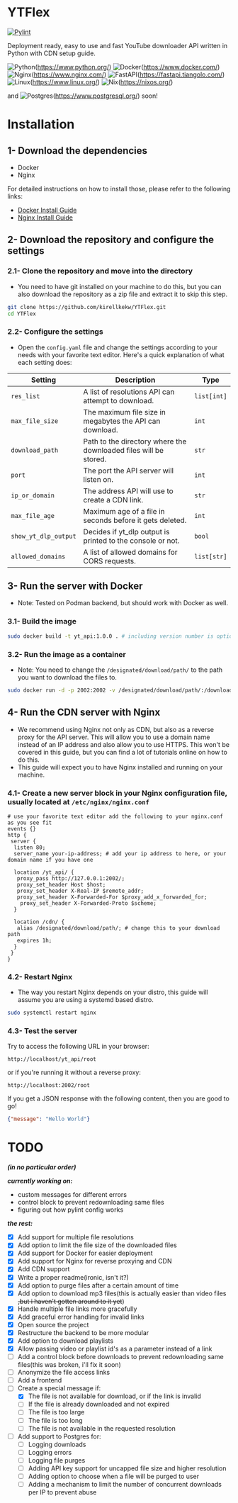 # YTFlex

[![Pylint](https://github.com/kirellkekw/YTFlex/actions/workflows/pylint.yml/badge.svg)](https://github.com/kirellkekw/YTFlex/actions/workflows/pylint.yml)

Deployment ready, easy to use and fast YouTube downloader API written in Python with CDN setup guide.

![Python](https://img.shields.io/badge/python-3670A0?style=for-the-badge&logo=python&logoColor=ffdd54)(https://www.python.org/)
![Docker](https://img.shields.io/badge/docker-%230db7ed.svg?style=for-the-badge&logo=docker&logoColor=white)(https://www.docker.com/)
![Nginx](https://img.shields.io/badge/nginx-%23009639.svg?style=for-the-badge&logo=nginx&logoColor=white)(https://www.nginx.com/)
![FastAPI](https://img.shields.io/badge/FastAPI-005571?style=for-the-badge&logo=fastapi)(https://fastapi.tiangolo.com/)
![Linux](https://img.shields.io/badge/Linux-FCC624?style=for-the-badge&logo=linux&logoColor=black)(https://www.linux.org/)
![Nix](https://img.shields.io/badge/NIX-5277C3.svg?style=for-the-badge&logo=NixOS&logoColor=white)(https://nixos.org/)

and ![Postgres](https://img.shields.io/badge/postgres-%23316192.svg?style=for-the-badge&logo=postgresql&logoColor=white)(https://www.postgresql.org/) soon!

# Installation

## 1- Download the dependencies

* Docker
* Nginx

For detailed instructions on how to install those, please refer to the following links:

* [Docker Install Guide](https://docs.docker.com/engine/install/)
* [Nginx Install Guide](https://www.nginx.com/resources/wiki/start/topics/tutorials/install/)

## 2- Download the repository and configure the settings

### 2.1- Clone the repository and move into the directory

* You need to have git installed on your machine to do this, but you can also download the repository as a zip file and extract it to skip this step.

```bash
git clone https://github.com/kirellkekw/YTFlex.git
cd YTFlex
```

### 2.2- Configure the settings

* Open the `config.yaml` file and change the settings according to your needs with your favorite text editor. Here's a quick explanation of what each setting does:

| Setting | Description | Type |
| --- | --- | --- |
| `res_list` | A list of resolutions API can attempt to download. | `list[int]` |
| `max_file_size` | The maximum file size in megabytes the API can download. | `int` |
| `download_path` | Path to the directory where the downloaded files will be stored. | `str` |
| `port` | The port the API server will listen on. | `int` |
| `ip_or_domain` | The address API will use to create a CDN link. | `str` |
| `max_file_age` | Maximum age of a file in seconds before it gets deleted. | `int` |
| `show_yt_dlp_output` | Decides if yt_dlp output is printed to the console or not. | `bool` |
| `allowed_domains` | A list of allowed domains for CORS requests. | `list[str]` |

## 3- Run the server with Docker

* Note: Tested on Podman backend, but should work with Docker as well.

### 3.1- Build the image

```bash
sudo docker build -t yt_api:1.0.0 . # including version number is optional, but recommended in case you want to update the image later
```

### 3.2- Run the image as a container

* Note: You need to change the `/designated/download/path/` to the path you want to download the files to.

```bash
sudo docker run -d -p 2002:2002 -v /designated/download/path/:/downloads yt_api:1.0.0
```

## 4- Run the CDN server with Nginx

* We recommend using Nginx not only as CDN, but also as a reverse proxy for the API server. This will allow you to use a domain name instead of an IP address and also allow you to use HTTPS. This won't be covered in this guide, but you can find a lot of tutorials online on how to do this.
* This guide will expect you to have Nginx installed and running on your machine.

### 4.1- Create a new server block in your Nginx configuration file, usually located at `/etc/nginx/nginx.conf`

```nginx
# use your favorite text editor add the following to your nginx.conf as you see fit
events {}
http {
 server {
  listen 80; 
  server_name your-ip-address; # add your ip address to here, or your domain name if you have one

  location /yt_api/ {
   proxy_pass http://127.0.0.1:2002/;
   proxy_set_header Host $host;
   proxy_set_header X-Real-IP $remote_addr;
   proxy_set_header X-Forwarded-For $proxy_add_x_forwarded_for;
    proxy_set_header X-Forwarded-Proto $scheme;  
  }

  location /cdn/ {
   alias /designated/download/path/; # change this to your download path
   expires 1h;
  }
 }
}
```

### 4.2- Restart Nginx

* The way you restart Nginx depends on your distro, this guide will assume you are using a systemd based distro.

```bash
sudo systemctl restart nginx
```

### 4.3- Test the server

Try to access the following URL in your browser:

`http://localhost/yt_api/root`

or if you're running it without a reverse proxy:

`http://localhost:2002/root`

If you get a JSON response with the following content, then you are good to go!

```json
{"message": "Hello World"}
```

# TODO

***(in no particular order)***

***currently working on:***

* custom messages for different errors
* control block to prevent redownloading same files
* figuring out how pylint config works

***the rest:***

* [x] Add support for multiple file resolutions
* [x] Add option to limit the file size of the downloaded files
* [x] Add support for Docker for easier deployment
* [x] Add support for Nginx for reverse proxying and CDN
* [x] Add CDN support
* [x] Write a proper readme(ironic, isn't it?)
* [x] Add option to purge files after a certain amount of time
* [x] Add option to download mp3 files(this is actually easier than video files ~~,but i haven't gotten around to it yet~~)
* [x] Handle multiple file links more gracefully
* [x] Add graceful error handling for invalid links
* [x] Open source the project
* [x] Restructure the backend to be more modular
* [x] Add option to download playlists
* [x] Allow passing video or playlist id's as a parameter instead of a link
* [ ] Add a control block before downloads to prevent redownloading same files(this was broken, i'll fix it soon)
* [ ] Anonymize the file access links
* [ ] Add a frontend
* [ ] Create a special message if:
  * [x] The file is not available for download, or if the link is invalid
  * [ ] If the file is already downloaded and not expired
  * [ ] The file is too large
  * [ ] The file is too long
  * [ ] The file is not available in the requested resolution
* [ ] Add support to Postgres for:
  * [ ] Logging downloads
  * [ ] Logging errors
  * [ ] Logging file purges
  * [ ] Adding API key support for uncapped file size and higher resolution
  * [ ] Adding option to choose when a file will be purged to user
  * [ ] Adding a mechanism to limit the number of concurrent downloads per IP to prevent abuse
